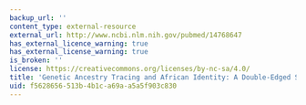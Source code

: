 ```yaml
---
backup_url: ''
content_type: external-resource
external_url: http://www.ncbi.nlm.nih.gov/pubmed/14768647
has_external_licence_warning: true
has_external_license_warning: true
is_broken: ''
license: https://creativecommons.org/licenses/by-nc-sa/4.0/
title: 'Genetic Ancestry Tracing and African Identity: A Double-Edged Sword?'
uid: f5628656-513b-4b1c-a69a-a5a5f903c830
---
```

